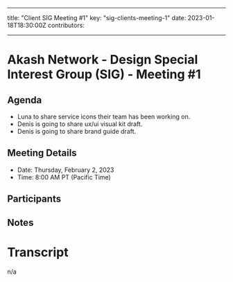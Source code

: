 
---
title: "Client SIG Meeting #1"
key: "sig-clients-meeting-1"
date: 2023-01-18T18:30:00Z
contributors:

---

# Akash Network - Design Special Interest Group (SIG) - Meeting #1

## Agenda

- Luna to share service icons their team has been working on.
- Denis is going to share ux/ui visual kit draft.
- Denis is going to share brand guide draft.


## Meeting Details

- Date: Thursday, February 2, 2023
- Time: 8:00 AM PT (Pacific Time)


## Participants

## Notes

# Transcript

n/a
